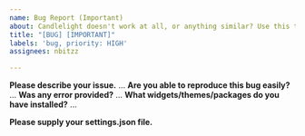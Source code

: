 ```yaml
---
name: Bug Report (Important)
about: Candlelight doesn't work at all, or anything similar? Use this template.
title: "[BUG] [IMPORTANT]"
labels: 'bug, priority: HIGH'
assignees: nbitzz

---
```


**Please describe your issue.**
...
**Are you able to reproduce this bug easily?**
...
**Was any error provided?**
...
**What widgets/themes/packages do you have installed?**
...

**Please supply your settings.json file.**
